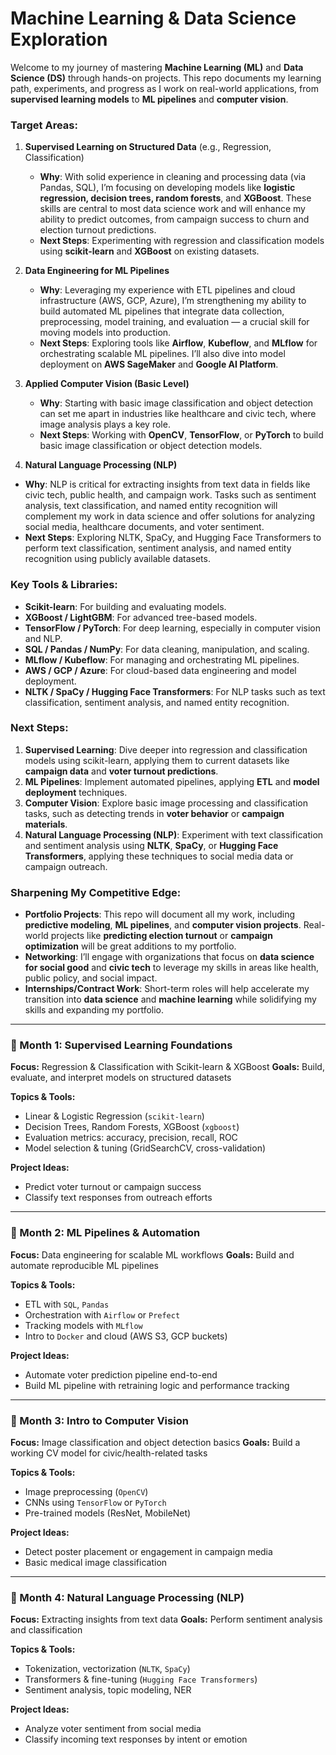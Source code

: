 # Machine Learning & Data Science Exploration

Welcome to my journey of mastering **Machine Learning (ML)** and **Data Science (DS)** through hands-on projects. This repo documents my learning path, experiments, and progress as I work on real-world applications, from **supervised learning models** to **ML pipelines** and **computer vision**.

### Target Areas:

1. **Supervised Learning on Structured Data** (e.g., Regression, Classification)
   - **Why**: With solid experience in cleaning and processing data (via Pandas, SQL), I’m focusing on developing models like **logistic regression, decision trees, random forests**, and **XGBoost**. These skills are central to most data science work and will enhance my ability to predict outcomes, from campaign success to churn and election turnout predictions.
   - **Next Steps**: Experimenting with regression and classification models using **scikit-learn** and **XGBoost** on existing datasets.

2. **Data Engineering for ML Pipelines**
   - **Why**: Leveraging my experience with ETL pipelines and cloud infrastructure (AWS, GCP, Azure), I’m strengthening my ability to build automated ML pipelines that integrate data collection, preprocessing, model training, and evaluation — a crucial skill for moving models into production.
   - **Next Steps**: Exploring tools like **Airflow**, **Kubeflow**, and **MLflow** for orchestrating scalable ML pipelines. I’ll also dive into model deployment on **AWS SageMaker** and **Google AI Platform**.

3. **Applied Computer Vision (Basic Level)**
   - **Why**: Starting with basic image classification and object detection can set me apart in industries like healthcare and civic tech, where image analysis plays a key role.
   - **Next Steps**: Working with **OpenCV**, **TensorFlow**, or **PyTorch** to build basic image classification or object detection models.

4. **Natural Language Processing (NLP)**
  - **Why**: NLP is critical for extracting insights from text data in fields like civic tech, public health, and campaign work. Tasks such as sentiment analysis, text classification, and named entity recognition will complement my work in data science and offer solutions for analyzing social media, healthcare documents, and voter sentiment.
  - **Next Steps**: Exploring NLTK, SpaCy, and Hugging Face Transformers to perform text classification, sentiment analysis, and named entity recognition using publicly available datasets.

### Key Tools & Libraries:
- **Scikit-learn**: For building and evaluating models.
- **XGBoost / LightGBM**: For advanced tree-based models.
- **TensorFlow / PyTorch**: For deep learning, especially in computer vision and NLP.
- **SQL / Pandas / NumPy**: For data cleaning, manipulation, and scaling.
- **MLflow / Kubeflow**: For managing and orchestrating ML pipelines.
- **AWS / GCP / Azure**: For cloud-based data engineering and model deployment.
- **NLTK / SpaCy / Hugging Face Transformers**: For NLP tasks such as text classification, sentiment analysis, and named entity recognition.

### Next Steps:
1. **Supervised Learning**: Dive deeper into regression and classification models using scikit-learn, applying them to current datasets like **campaign data** and **voter turnout predictions**.
2. **ML Pipelines**: Implement automated pipelines, applying **ETL** and **model deployment** techniques.
3. **Computer Vision**: Explore basic image processing and classification tasks, such as detecting trends in **voter behavior** or **campaign materials**.
4. **Natural Language Processing (NLP)**: Experiment with text classification and sentiment analysis using **NLTK**, **SpaCy**, or **Hugging Face Transformers**, applying these techniques to social media data or campaign outreach.

### Sharpening My Competitive Edge:
- **Portfolio Projects**: This repo will document all my work, including **predictive modeling**, **ML pipelines**, and **computer vision projects**. Real-world projects like **predicting election turnout** or **campaign optimization** will be great additions to my portfolio.
- **Networking**: I’ll engage with organizations that focus on **data science for social good** and **civic tech** to leverage my skills in areas like health, public policy, and social impact.
- **Internships/Contract Work**: Short-term roles will help accelerate my transition into **data science** and **machine learning** while solidifying my skills and expanding my portfolio.

---

### 📅 Month 1: Supervised Learning Foundations

**Focus:** Regression & Classification with Scikit-learn & XGBoost
**Goals:** Build, evaluate, and interpret models on structured datasets

**Topics & Tools:**

* Linear & Logistic Regression (`scikit-learn`)
* Decision Trees, Random Forests, XGBoost (`xgboost`)
* Evaluation metrics: accuracy, precision, recall, ROC
* Model selection & tuning (GridSearchCV, cross-validation)

**Project Ideas:**

* Predict voter turnout or campaign success
* Classify text responses from outreach efforts

---

### 📅 Month 2: ML Pipelines & Automation

**Focus:** Data engineering for scalable ML workflows
**Goals:** Build and automate reproducible ML pipelines

**Topics & Tools:**

* ETL with `SQL`, `Pandas`
* Orchestration with `Airflow` or `Prefect`
* Tracking models with `MLflow`
* Intro to `Docker` and cloud (AWS S3, GCP buckets)

**Project Ideas:**

* Automate voter prediction pipeline end-to-end
* Build ML pipeline with retraining logic and performance tracking

---

### 📅 Month 3: Intro to Computer Vision

**Focus:** Image classification and object detection basics
**Goals:** Build a working CV model for civic/health-related tasks

**Topics & Tools:**

* Image preprocessing (`OpenCV`)
* CNNs using `TensorFlow` or `PyTorch`
* Pre-trained models (ResNet, MobileNet)

**Project Ideas:**

* Detect poster placement or engagement in campaign media
* Basic medical image classification

---

### 📅 Month 4: Natural Language Processing (NLP)

**Focus:** Extracting insights from text data
**Goals:** Perform sentiment analysis and classification

**Topics & Tools:**

* Tokenization, vectorization (`NLTK`, `SpaCy`)
* Transformers & fine-tuning (`Hugging Face Transformers`)
* Sentiment analysis, topic modeling, NER

**Project Ideas:**

* Analyze voter sentiment from social media
* Classify incoming text responses by intent or emotion

